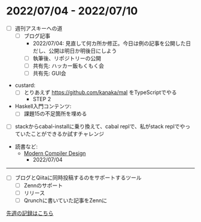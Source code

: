 # 2022/07/04 - 2022/07/10

- [ ] 週刊アスキーへの道
    - [ ] ブログ記事
        - 2022/07/04: 見直して何カ所か修正。今日は例の記事を公開した日だし、公開は明日か明後日にしよう
        - [ ] 執筆後、リポジトリーの公開
        - [ ] 共有先: ハッカー飯もくもく会
        - [ ] 共有先: GUI会
- custard:
    - [ ] とりあえず <https://github.com/kanaka/mal> をTypeScriptでやる
        - STEP 2
- Haskell入門コンテンツ:
    - [ ] 課題15の不足箇所を埋める
- [ ] stackからcabal-installに乗り換えて、cabal replで、私がstack replでやっていたことができるか試すチャレンジ
- 読書など:
    - [Modern Compiler Design](https://www.springer.com/jp/book/9781461446989)
        - 2022/07/04

------

- [ ] ブログとQiitaに同時投稿するのをサポートするツール
    - [ ] Zennのサポート
    - [ ] リリース
    - [ ] Qrunchに書いていた記事をZennに

[先週の記録はこちら](https://github.com/igrep/daily-commits/blob/03a58d49662c26bf02927e9b07ad0dbbc76838ad/yesterday.md)
